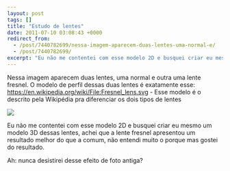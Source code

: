 ```yaml
---
layout: post
tags: []
title: "Estudo de lentes"
date: 2011-07-10 03:08:43 +0000
redirect_from:
  - /post/7440782699/nessa-imagem-aparecem-duas-lentes-uma-normal-e/
  - /post/7440782699/
excerpt: "Eu não me contentei com esse modelo 2D e busquei criar eu mesmo um modelo 3D dessas lentes, achei que a lente fresnel apresentou um resultado melhor do que a comum, não entendi muito o porque mas gostei do resultado."
---
```


Nessa imagem aparecem duas lentes, uma normal e outra uma lente fresnel.
O modelo de perfil dessas duas lentes é exatamente esse:
https://en.wikipedia.org/wiki/File:Fresnel_lens.svg - Esse modelo é o
descrito pela Wikipédia pra diferenciar os dois tipos de lentes

![](https://36.media.tumblr.com/tumblr_lo3kqjlNED1qma17bo1_1280.png)

Eu não me contentei com esse modelo 2D e busquei criar eu mesmo um
modelo 3D dessas lentes, achei que a lente fresnel apresentou um
resultado melhor do que a comum, não entendi muito o porque mas gostei
do resultado.

Ah: nunca desistirei desse efeito de foto antiga?
